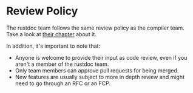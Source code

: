 # Review Policy

The rustdoc team follows the same review policy as the compiler team. Take a look at
[their chapter](../compiler/reviews.md) about it.

In addition, it's important to note that:
 * Anyone is welcome to provide their input as code review, even if you aren't a member of the
   rustdoc team.
 * Only team members can approve pull requests for being merged.
 * New features are usually subject to more in depth review and might need to go through an RFC or
   an FCP.
